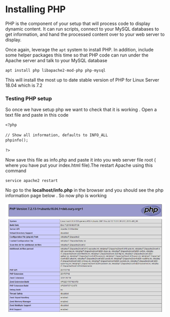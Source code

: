 # Installing PHP

PHP is the component of your setup that will process code to display dynamic content. It can run scripts, connect to your MySQL databases to get information, and hand the processed content over to your web server to display.

Once again, leverage the `apt` system to install PHP. In addition, include some helper packages this time so that PHP code can run under the Apache server and talk to your MySQL database

```text
apt install php libapache2-mod-php php-mysql
```

This will install the most up to date stable version of PHP  for Linux Server 18.04 which is 7.2

### Testing PHP setup 

So once we have setup php we want to check that it is working . Open a text file and paste in this code 

```text
<?php

// Show all information, defaults to INFO_ALL
phpinfo();

?>
```

Now save this file as info.php  and paste it into you web server file root \( where you have put your index.html file\).The restart Apache using this command 

```text
service apache2 restart 
```

No go to the **localhost/info.php** in the browser and you should see the php information  page below . So now php is working

![](.gitbook/assets/phpinfo-min1.png)

